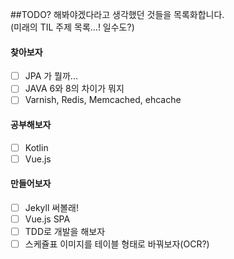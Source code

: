 ##TODO?
해봐야겠다라고 생각했던 것들을 목록화합니다.  
(미래의 TIL 주제 목록...! 일수도?)
#### 찾아보자
- [ ] JPA 가 뭘까...
- [ ] JAVA 6와 8의 차이가 뭐지
- [ ] Varnish, Redis, Memcached, ehcache
#### 공부해보자
- [ ] Kotlin
- [ ] Vue.js
#### 만들어보자
- [ ] Jekyll 써볼래!
- [ ] Vue.js SPA
- [ ] TDD로 개발을 해보자
- [ ] 스케쥴표 이미지를 테이블 형태로 바꿔보자(OCR?)

